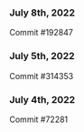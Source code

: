 ### July 8th, 2022

Commit #192847

### July 5th, 2022

Commit #314353


### July 4th, 2022

Commit #72281
